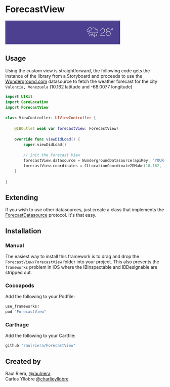 # ForecastView

<img src="/Screenshots/Demo.gif" />

## Usage

Using the custom view is straightforward, the following code gets the instance of the library from a Storyboard and proceeds to use the [Wunderground.com](http://www.wunderground.com) datasource to fetch the weather forecast for the city `Valencia, Venezuela` (10.162 latitude and -68.0077 longitude)

``` swift
import UIKit
import CoreLocation
import ForecastView

class ViewController: UIViewController {

    @IBOutlet weak var forecastView: ForecastView!

    override func viewDidLoad() {
        super.viewDidLoad()

        // Init the Forecast View
        forecastView.datasource = WundergroundDatasource(apiKey: "YOUR-API-KEY-FROM-WUNDERGROUND.COM")
        forecastView.coordinates = CLLocationCoordinate2DMake(10.162, -68.0077)
    }

}
```
## Extending

If you wish to use other datasources, just create a class that implements the [ForecastDatasource](ForecastView/ForecastView/ForecastDatasource.swift) protocol. It's that easy.

## Installation

### Manual

The easiest way to install this framework is to drag and drop the `ForecastView/ForecastView` folder into your project. This also prevents the `frameworks` problem in iOS where the IBInspectable and IBDesignable are stripped out.

### Cocoapods

Add the following to your Podfile:

``` ruby
use_frameworks!
pod "ForecastView"
```

### Carthage

Add the following to your Cartfile:

``` ruby
github "raulriera/ForecastView"
```

## Created by
Raul Riera, [@raulriera](http://twitter.com/raulriera)  
Carlos Yllobre [@charlieyllobre](http://twitter.com/charlieyllobre)
